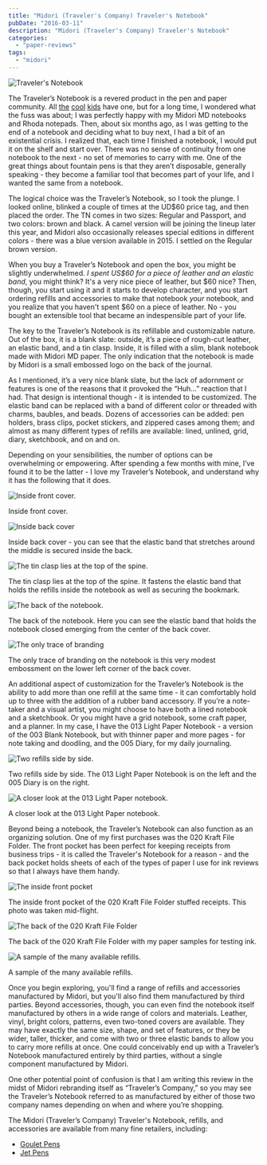 ```yaml
---
title: "Midori (Traveler's Company) Traveler's Notebook"
pubDate: "2016-03-11"
description: "Midori (Traveler's Company) Traveler's Notebook"
categories:
  - "paper-reviews"
tags:
  - "midori"
---
```


![Traveler's Notebook](travelers-notebook.jpg)

The Traveler’s Notebook is a revered product in the pen and paper community. All [the](http://scription.typepad.com/blog/) [cool](http://www.leighreyes.com/) [kids](http://www.penaddict.com/blog/2015/3/2/midori-travelers-notebook-passport-review) have one, but for a long time, I wondered what the fuss was about; I was perfectly happy with my Midori MD notebooks and Rhoda notepads. Then, about six months ago, as I was getting to the end of a notebook and deciding what to buy next, I had a bit of an existential crisis. I realized that, each time I finished a notebook, I would put it on the shelf and start over. There was no sense of continuity from one notebook to the next - no set of memories to carry with me. One of the great things about fountain pens is that they aren’t disposable, generally speaking - they become a familiar tool that becomes part of your life, and I wanted the same from a notebook.

The logical choice was the Traveler’s Notebook, so I took the plunge. I looked online, blinked a couple of times at the UD$60 price tag, and then placed the order. The TN comes in two sizes: Regular and Passport, and two colors: brown and black. A camel version will be joining the lineup later this year, and Midori also occasionally releases special editions in different colors - there was a blue version available in 2015. I settled on the Regular brown version.

When you buy a Traveler’s Notebook and open the box, you might be slightly underwhelmed. _I spent US$60 for a piece of leather and an elastic band_, you might think? It's a very nice piece of leather, but $60 nice? Then, though, you start using it and it starts to develop character, and you start ordering refills and accessories to make that notebook _your_ notebook, and you realize that you haven't spent $60 on a piece of leather. No - you bought an extensible tool that became an indespensible part of your life.

The key to the Traveler’s Notebook is its refillable and customizable nature. Out of the box, it is a blank slate: outside, it’s a piece of rough-cut leather, an elastic band, and a tin clasp. Inside, it is filled with a slim, blank notebook made with Midori MD paper. The only indication that the notebook is made by Midori is a small embossed logo on the back of the journal.

As I mentioned, it’s a very nice blank slate, but the lack of adornment or features is one of the reasons that it provoked the “Huh...” reaction that I had. That design is intentional though - it is intended to be customized. The elastic band can be replaced with a band of different color or threaded with charms, baubles, and beads. Dozens of accessories can be added: pen holders, brass clips, pocket stickers, and zippered cases among them; and almost as many different types of refills are available: lined, unlined, grid, diary, sketchbook, and on and on.

Depending on your sensibilities, the number of options can be overwhelming or empowering. After spending a few months with mine, I’ve found it to be the latter - I love my Traveler’s Notebook, and understand why it has the following that it does.

![Inside front cover.](notebook2.jpg)

Inside front cover.

![Inside back cover](notebook3.jpg)

Inside back cover - you can see that the elastic band that stretches around the middle is secured inside the back.

![The tin clasp lies at the top of the spine.](notebook4.jpg)

The tin clasp lies at the top of the spine. It fastens the elastic band that holds the refills inside the notebook as well as securing the bookmark.

![The back of the notebook.](notebook5.jpg)

The back of the notebook. Here you can see the elastic band that holds the notebook closed emerging from the center of the back cover.

![The only trace of branding](notebook6.jpg)

The only trace of branding on the notebook is this very modest embossment on the lower left corner of the back cover.

An additional aspect of customization for the Traveler’s Notebook is the ability to add more than one refill at the same time - it can comfortably hold up to three with the addition of a rubber band accessory. If you’re a note-taker and a visual artist, you might choose to have both a lined notebook and a sketchbook. Or you might have a grid notebook, some craft paper, and a planner. In my case, I have the 013 Light Paper Notebook - a version of the 003 Blank Notebook, but with thinner paper and more pages - for note taking and doodling, and the 005 Diary, for my daily journaling.

![Two refills side by side.](notebook7.jpg)

Two refills side by side. The 013 Light Paper Notebook is on the left and the 005 Diary is on the right.

![A closer look at the 013 Light Paper notebook.](notebook8.jpg)

A closer look at the 013 Light Paper notebook.

Beyond being a notebook, the Traveler’s Notebook can also function as an organizing solution. One of my first purchases was the 020 Kraft File Folder. The front pocket has been perfect for keeping receipts from business trips - it is called the Traveler's Notebook for a reason - and the back pocket holds sheets of each of the types of paper I use for ink reviews so that I always have them handy.

![The inside front pocket](notebook9.jpeg)

The inside front pocket of the 020 Kraft File Folder stuffed receipts. This photo was taken mid-flight.

![The back of the 020 Kraft File Folder](notebook10.jpeg)

The back of the 020 Kraft File Folder with my paper samples for testing ink.

![A sample of the many available refills.](refills.jpeg)

A sample of the many available refills.

Once you begin exploring, you'll find a range of refills and accessories manufactured by Midori, but you'll also find them manufactured by third parties. Beyond accessories, though, you can even find the notebook itself manufactured by others in a wide range of colors and materials. Leather, vinyl, bright colors, patterns, even two-toned covers are available. They may have exactly the same size, shape, and set of features, or they be wider, taller, thicker, and come with two or three elastic bands to allow you to carry more refills at once. One could conceivably end up with a Traveler’s Notebook manufactured entirely by third parties, without a single component manufactured by Midori.

One other potential point of confusion is that I am writing this review in the midst of Midori rebranding itself as “Traveler’s Company,” so you may see the Traveler’s Notebook referred to as manufactured by either of those two company names depending on when and where you’re shopping.

The Midori (Traveler’s Company) Traveler's Notebook, refills, and accessories are available from many fine retailers, including:

- [Goulet Pens](http://www.gouletpens.com/tn13715006/p/TN13715006)
- [Jet Pens](http://www.jetpens.com/Midori-Traveler-s-Notebook-Starter-Kit-Regular-Size-Brown-Leather/pd/13623)
